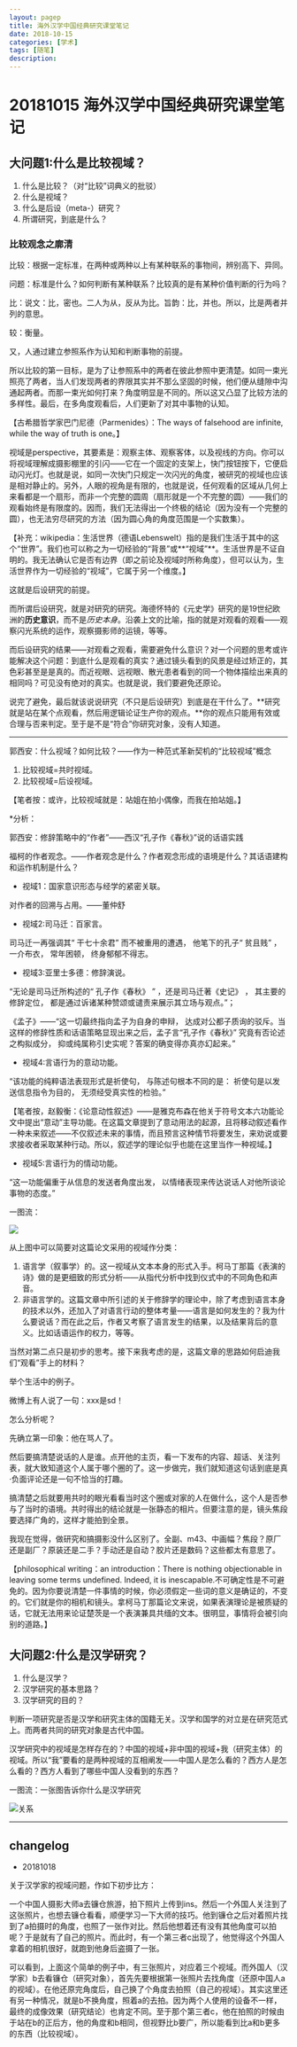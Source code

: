```yaml
---
layout: pagep
title: 海外汉学中国经典研究课堂笔记
date: 2018-10-15
categories: [学术]
tags: [随笔]
description: 
---
```



# 20181015 海外汉学中国经典研究课堂笔记


## 大问题1:什么是比较视域？

1. 什么是比较？（对“比较”词典义的批驳）
2. 什么是视域？
3. 什么是后设（meta-）研究？
4. 所谓研究，到底是什么？

### 比较观念之廓清

比较：根据一定标准，在两种或两种以上有某种联系的事物间，辨别高下、异同。

问题：标准是什么？如何判断有某种联系？比较真的是有某种价值判断的行为吗？

比：说文：比，密也。二人为从，反从为比。旨韵：比，并也。所以，比是两者并列的意思。

较：衡量。

又，人通过建立参照系作为认知和判断事物的前提。

所以比较的第一目标，是为了让参照系中的两者在彼此参照中更清楚。如同一束光照亮了两者，当人们发现两者的界限其实并不那么坚固的时候，他们便从缝隙中沟通起两者。而那一束光如何打来？角度明显是不同的。所以这又凸显了比较方法的多样性。最后，在多角度观看后，人们更新了对其中事物的认知。

【古希腊哲学家巴门尼德（Parmenides）：The ways of falsehood are infinite, while the way of truth is one。】


视域是perspective，其要素是：观察主体、观察客体，以及视线的方向。你可以将视域理解成摄影棚里的引闪——它在一个固定的支架上，快门按钮按下，它便启动闪光灯。也就是说，如同一次快门只规定一次闪光的角度，被研究的视域也应该是相对静止的。另外，人眼的视角是有限的，也就是说，任何观看的区域从几何上来看都是一个扇形，而非一个完整的圆周（扇形就是一个不完整的圆）——我们的观看始终是有限度的。因而，我们无法得出一个终极的结论（因为没有一个完整的圆），也无法穷尽研究的方法（因为圆心角的角度范围是一个实数集）。

【补充：wikipedia：生活世界（德语Lebenswelt）指的是我们生活于其中的这个“世界”。我们也可以称之为一切经验的“背景”或**“视域”**。生活世界是不证自明的。我无法确认它是否有边界（即之前论及视域时所称角度），但可以认为，生活世界作为一切经验的“视域”，它属于另一个维度。】

这就是后设研究的前提。

而所谓后设研究，就是对研究的研究。海德怀特的《元史学》研究的是19世纪欧洲的**历史意识**，而不是*历史本身*。沿袭上文的比喻，指的就是对观看的观看——观察闪光系统的运作，观察摄影师的运镜，等等。

而后设研究的结果——对观看之观看，需要避免什么意识？对一个问题的思考或许能解决这个问题：到底什么是观看的真实？通过镜头看到的风景是经过矫正的，其色彩甚至是是真的。而近视眼、远视眼、散光患者看到的同一个物体描绘出来真的相同吗？可见没有绝对的真实。也就是说，我们要避免还原论。

说完了避免，最后就该说说研究（不只是后设研究）到底是在干什么了。**研究就是站在某个点观看，然后用逻辑论证生产你的观点。**你的观点只能用有效或合理与否来判定。至于是不是“符合”你研究对象，没有人知道。





-----

郭西安：什么视域？如何比较？——作为一种范式革新契机的“比较视域”概念


1. 比较视域=共时视域。
2. 比较视域=后设视域。

【笔者按：或许，比较视域就是：站姐在拍小偶像，而我在拍站姐。】

*分析：

郭西安：修辞策略中的“作者”——西汉“孔子作《春秋》”说的话语实践

福柯的作者观念。——作者观念是什么？作者观念形成的语境是什么？其话语建构和运作机制是什么？

- 视域1：国家意识形态与经学的紧密关联。

对作者的回溯与占用。——董仲舒

- 视域2:司马迁：百家言。

司马迁一再强调其“ 干七十余君” 而不被重用的遭遇， 他笔下的孔子“ 贫且贱” ， 一介布衣， 常年困顿， 终身郁郁不得志。

- 视域3:亚里士多德：修辞演说。

“无论是司马迁所构述的“ 孔子作《春秋》 ” ，还是司马迁著《史记》 ， 其主要的修辞定位， 都是通过诉诸某种赞颂或谴责来展示其立场与观点。”；

《孟子》——“这一切最终指向孟子为自身的申辩， 达成对公都子质询的驳斥。当这样的修辞性质和话语策略显现出来之后，孟子言“孔子作《春秋》” 究竟有否论述之构拟成分， 抑或纯属称引史实呢？答案的确变得亦真亦幻起来。”

- 视域4:言语行为的意动功能。

“该功能的纯粹语法表现形式是祈使句， 与陈述句根本不同的是： 祈使句是以发送信息指令为目的， 无须经受真实性的检验。”

【笔者按，赵毅衡：《论意动性叙述》——是雅克布森在他关于符号文本六功能论文中提出“意动”主导功能。在这篇文章提到了意动用法的起源，且将移动叙述看作一种未来叙述——不仅叙述未来的事情，而且预言这种情节将要发生，来劝说或要求接收者采取某种行动。所以，叙述学的理论似乎也能在这里当作一种视域。】

- 视域5:言语行为的情动功能。

“这一功能偏重于从信息的发送者角度出发， 以情绪表现来传达说话人对他所谈论事物的态度。”

一图流：

![](http://p5o4jrt16.bkt.clouddn.com/%E5%B1%8F%E5%B9%95%E5%BF%AB%E7%85%A7%202018-10-17%20%E4%B8%8A%E5%8D%8811.55.07.png)

从上图中可以简要对这篇论文采用的视域作分类：

1. 语言学（叙事学）的。这一视域从文本本身的形式入手。柯马丁那篇《表演的诗》做的是更细致的形式分析——从指代分析中找到仪式中的不同角色和声音。
2. 非语言学的。这篇文章中所引述的关于修辞学的理论中，除了考虑到语言本身的技术以外，还加入了对语言行动的整体考量——语言是如何发生的？我为什么要说话？而在此之后，作者又考察了语言发生的结果，以及结果背后的意义。比如话语运作的权力，等等。

当然对第二点只是初步的思考。接下来我考虑的是，这篇文章的思路如何启迪我们“观看”手上的材料？

举个生活中的例子。

微博上有人说了一句：xxx是sd！

怎么分析呢？

先确立第一印象：他在骂人了。

然后要搞清楚说话的人是谁。点开他的主页，看一下发布的内容、超话、关注列表，就大致知道这个人属于哪个圈的了。这一步做完，我们就知道这句话到底是真·负面评论还是一句不恰当的打趣。

搞清楚之后就要用共时的眼光看看当时这个圈或对家的人在做什么，这个人是否参与了当时的语境。共时得出的结论就是一张静态的相片。但要注意的是，镜头焦段要选择广角的，这样才能拍到全景。

我现在觉得，做研究和搞摄影没什么区别了。全副、m43、中画幅？焦段？原厂还是副厂？原装还是二手？手动还是自动？胶片还是数码？这些都太有意思了。

【philosophical writing：an introduction：There is nothing objectionable in leaving some terms undefined.
Indeed, it is inescapable.不可确定性是不可避免的。因为你要说清楚一件事情的时候，你必须假定一些词的意义是确证的，不变的。它们就是你的相机和镜头。拿柯马丁那篇论文来说，如果表演理论是被质疑的话，它就无法用来论证楚茨是一个表演兼具共缅的文本。很明显，事情将会被引向别的道路。】



## 大问题2:什么是汉学研究？

1. 什么是汉学？
2. 汉学研究的基本思路？
3. 汉学研究的目的？


判断一项研究是否是汉学和研究主体的国籍无关。汉学和国学的对立是在研究范式上。而两者共同的研究对象是古代中国。

汉学研究中的视域是怎样存在的？中国的视域+非中国的视域+我（研究主体）的视域。所以“我”要看的是两种视域的互相阐发——中国人是怎么看的？西方人是怎么看的？西方人看到了哪些中国人没看到的东西？


一图流：一张图告诉你什么是汉学研究

![关系](http://p5o4jrt16.bkt.clouddn.com/%E5%B1%8F%E5%B9%95%E5%BF%AB%E7%85%A7%202018-10-16%20%E4%B8%8A%E5%8D%889.15.09.png)


---

## changelog

- 20181018

关于汉学家的视域问题，作如下初步比方：

一个中国人摄影大师a去镰仓旅游，拍下照片上传到ins。然后一个外国人关注到了这张照片，也想去镰仓看看，顺便学习一下大师的技巧。他到镰仓之后对着照片找到了a拍摄时的角度，也照了一张作对比。然后他想着还有没有其他角度可以拍呢？于是就有了自己的照片。而此时，有一个第三者c出现了，他觉得这个外国人拿着的相机很好，就跑到他身后盗摄了一张。

可以看到，上面这个简单的例子中，有三张照片，对应着三个视域。而外国人（汉学家）b去看镰仓（研究对象），首先先要根据第一张照片去找角度（还原中国人a的视域）。在他还原完角度后，自己换了个角度去拍照（自己的视域）。其实这里还有另一种情况，就是b不换角度，照着a的去拍。因为两个人使用的设备不一样，最终的成像效果（研究结论）也肯定不同。至于那个第三者c，他在拍照的时候由于站在b的正后方，他的角度和b相同，但视野比b要广，所以能看到比a和b更多的东西（比较视域）。




